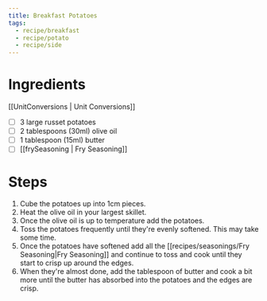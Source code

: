 ```yaml
---
title: Breakfast Potatoes
tags:
  - recipe/breakfast
  - recipe/potato
  - recipe/side
---
```


# Ingredients
[[UnitConversions | Unit Conversions]]

- [ ] 3 large russet potatoes
- [ ] 2 tablespoons (30ml) olive oil
- [ ] 1 tablespoon (15ml) butter
- [ ] [[frySeasoning | Fry Seasoning]]

# Steps

1. Cube the potatoes up into 1cm pieces.
1. Heat the olive oil in your largest skillet.
1. Once the olive oil is up to temperature add the potatoes.
1. Toss the potatoes frequently until they're evenly softened. This may take some time.
1. Once the potatoes have softened add all the [[recipes/seasonings/Fry Seasoning|Fry Seasoning]] and continue to toss and cook until they start to crisp up around the edges.
1. When they're almost done, add the tablespoon of butter and cook a bit more until the butter has absorbed into the potatoes and the edges are crisp.
